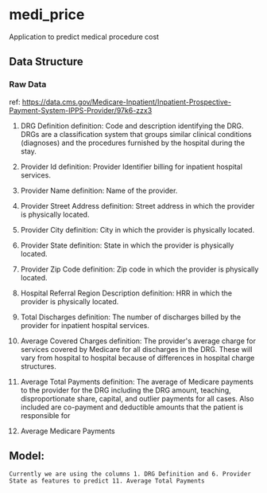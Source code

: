 # medi_price
Application to predict medical procedure cost

## Data Structure

### Raw Data
 ref: https://data.cms.gov/Medicare-Inpatient/Inpatient-Prospective-Payment-System-IPPS-Provider/97k6-zzx3

1. DRG Definition
    definition: Code and description identifying the DRG. DRGs are a classification system that groups similar clinical conditions (diagnoses) and the procedures furnished by the hospital during the stay.

2. Provider Id
    definition: Provider Identifier billing for inpatient hospital services.

3. Provider Name
    definition: Name of the provider.

4. Provider Street Address
    definition: Street address in which the provider is physically located.

5. Provider City
    definition: City in which the provider is physically located.

6. Provider State
    definition: State in which the provider is physically located.

7. Provider Zip Code
    definition: Zip code in which the provider is physically located.

8. Hospital Referral Region Description
    definition: HRR in which the provider is physically located.

9. Total Discharges
    definition: The number of discharges billed by the provider for inpatient hospital services.

10. Average Covered Charges
    definition: The provider's average charge for services covered by Medicare for all discharges in the DRG. These will vary from hospital to hospital because of differences in hospital charge structures.

11. Average Total Payments
    definition: The average of Medicare payments to the provider for the DRG including the DRG amount, teaching,  disproportionate share, capital, and outlier payments for all cases. Also included are co-payment and deductible amounts that the patient is responsible for

12. Average Medicare Payments


## Model:
    Currently we are using the columns 1. DRG Definition and 6. Provider State as features to predict 11. Average Total Payments

